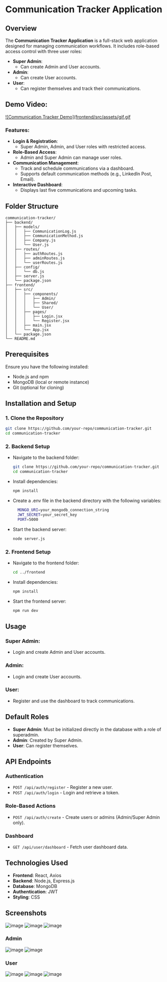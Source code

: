 # Communication Tracker Application

## Overview
The **Communication Tracker Application** is a full-stack web application designed for managing communication workflows. It includes role-based access control with three user roles:
- **Super Admin**:
  - Can create Admin and User accounts.
- **Admin**:
  - Can create User accounts.
- **User**:
  - Can register themselves and track their communications.
 
## Demo Video: 
[![Communication Tracker Demo](frontend/src/assets/gif.gif](https://github.com/meashishpatel/Calendar-Application-for-Communication-Tracking/blob/main/frontend/src/assets/gif.gif)

### Features:
- **Login & Registration**:
  - Super Admin, Admin, and User roles with restricted access.
- **Role-Based Access**:
  - Admin and Super Admin can manage user roles.
- **Communication Management**:
  - Track and schedule communications via a dashboard.
  - Supports default communication methods (e.g., LinkedIn Post, Email).
- **Interactive Dashboard**:
  - Displays last five communications and upcoming tasks.

## Folder Structure
```plaintext
communication-tracker/
├── backend/
│   ├── models/
│   │   ├── CommunicationLog.js
│   │   ├── CommunicationMethod.js
│   │   ├── Company.js
│   │   └── User.js
│   ├── routes/
│   │   ├── authRoutes.js
│   │   ├── adminRoutes.js
│   │   └── userRoutes.js
│   ├── config/
│   │   └── db.js
│   ├── server.js
│   └── package.json
├── frontend/
│   ├── src/
│   │   ├── components/
│   │   │   ├── Admin/
│   │   │   ├── Shared/
│   │   │   └── User/
│   │   ├── pages/
│   │   │   ├── Login.jsx
│   │   │   └── Register.jsx
│   │   ├── main.jsx
│   │   └── App.jsx
│   └── package.json
└── README.md
```

## Prerequisites
Ensure you have the following installed:
- Node.js and npm
- MongoDB (local or remote instance)
- Git (optional for cloning)


## Installation and Setup

### 1. Clone the Repository
```bash
git clone https://github.com/your-repo/communication-tracker.git
cd communication-tracker
```
### 2. Backend Setup
  - Navigate to the backend folder:
      ```bash
      git clone https://github.com/your-repo/communication-tracker.git
      cd communication-tracker
      ```
  - Install dependencies:
      ```bash
      npm install
      ```
  - Create a .env file in the backend directory with the following variables:
    ```bash
      MONGO_URI=your_mongodb_connection_string
      JWT_SECRET=your_secret_key
      PORT=5000
      ```
  - Start the backend server:
      ```bash
      node server.js
      ```

### 2. Frontend Setup
  - Navigate to the frontend folder:
      ```bash
      cd ../frontend
      ```
  - Install dependencies:
      ```bash
      npm install
      ```
  - Start the frontend  server:
      ```bash
      npm run dev
      ```


## Usage

### Super Admin:
- Login and create Admin and User accounts.

### Admin:
- Login and create User accounts.

### User:
- Register and use the dashboard to track communications.

## Default Roles
- **Super Admin**: Must be initialized directly in the database with a role of superadmin.
- **Admin**: Created by Super Admin.
- **User**: Can register themselves.

## API Endpoints

### Authentication
- `POST /api/auth/register` - Register a new user.
- `POST /api/auth/login` - Login and retrieve a token.

### Role-Based Actions
- `POST /api/auth/create` - Create users or admins (Admin/Super Admin only).

### Dashboard
- `GET /api/user/dashboard` - Fetch user dashboard data.

## Technologies Used
- **Frontend**: React, Axios
- **Backend**: Node.js, Express.js
- **Database**: MongoDB
- **Authentication**: JWT
- **Styling**: CSS

## Screenshots
![image](https://github.com/user-attachments/assets/db2d6eb7-64ed-4ae2-8802-66f560957147)
![image](https://github.com/user-attachments/assets/1e6b9169-b531-44e0-8ce8-306bbc11b421)
![image](https://github.com/user-attachments/assets/d040a570-5eff-4028-958b-30be39afddc7)
### Admin
![image](https://github.com/user-attachments/assets/c8c103f8-3c5e-4ff7-96fe-ff0943808d5d)
![image](https://github.com/user-attachments/assets/3a7807b2-0745-494f-83f7-e73807a14e14)
### User
![image](https://github.com/user-attachments/assets/e4d9046d-2841-4987-ad30-846becbf6174)
![image](https://github.com/user-attachments/assets/495045d2-b98d-4f26-82bd-4316a2820421)
![image](https://github.com/user-attachments/assets/5d47b715-858a-4570-b3e7-04c3cdd4b3ea)




